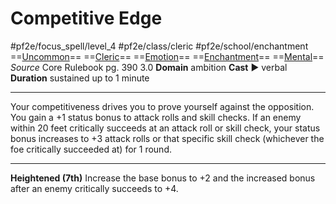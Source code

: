 # Competitive Edge
#pf2e/focus_spell/level_4 #pf2e/class/cleric #pf2e/school/enchantment 
==[Uncommon](Uncommon.md)== ==[Cleric](Cleric.md)== ==[Emotion](Emotion.md)== ==[Enchantment](Enchantment.md)== ==[Mental](Mental.md)==
*Source* Core Rulebook pg. 390 3.0
**Domain** ambition
**Cast** ► verbal
**Duration** sustained up to 1 minute

---
Your competitiveness drives you to prove yourself against the opposition. You gain a +1 status bonus to attack rolls and skill checks. If an enemy within 20 feet critically succeeds at an attack roll or skill check, your status bonus increases to +3 attack rolls or that specific skill check (whichever the foe critically succeeded at) for 1 round.

<hr>

**Heightened (7th)** Increase the base bonus to +2 and the increased bonus after an enemy critically succeeds to +4.